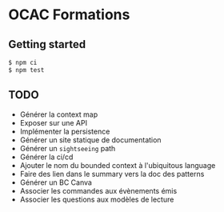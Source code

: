 # OCAC Formations

## Getting started

```sh
$ npm ci
$ npm test
```

## TODO

- Générer la context map
- Exposer sur une API
- Implémenter la persistence
- Générer un site statique de documentation
- Générer un `sightseeing` path
- Générer la ci/cd
- Ajouter le nom du bounded context à l'ubiquitous language
- Faire des lien dans le summary vers la doc des patterns
- Générer un BC Canva
- Associer les commandes aux évènements émis
- Associer les questions aux modèles de lecture
